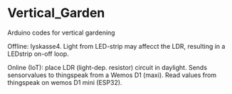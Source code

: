 # Vertical_Garden
Arduino codes for vertical gardening

Offline: lyskasse4. Light from LED-strip may affecct the LDR, resulting in a LEDstrip on-off loop.

Online (IoT): place LDR (light-dep. resistor) circuit in daylight. Sends sensorvalues to thingspeak from a Wemos D1 (maxi). Read values from thingspeak on wemos D1 mini (ESP32). 
